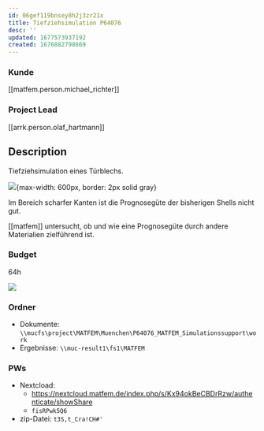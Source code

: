 ```yaml
---
id: 06gef119bnsey8h2j3zr21x
title: Tiefziehsimulation P64076
desc: ''
updated: 1677573937192
created: 1676882798669
---
```

### Kunde
[[matfem.person.michael_richter]]
### Project Lead
[[arrk.person.olaf_hartmann]]

## Description
Tiefziehsimulation eines Türblechs.

![](/assets/images/2023-02-20-09-52-29.png){max-width: 600px, border: 2px solid gray}

Im Bereich scharfer Kanten ist die Prognosegüte der bisherigen Shells nicht gut.

[[matfem]] untersucht, ob und wie eine Prognosegüte durch andere Materialien zielführend ist.

### Budget
64h

![](/assets/images/2023-02-28-09-09-47.png)

### Ordner
- Dokumente: `\\mucfs\project\MATFEM\Muenchen\P64076_MATFEM_Simulationssupport\work`
- Ergebnisse: `\\muc-result1\fs1\MATFEM`

### PWs
- Nextcload: 
  - https://nextcloud.matfem.de/index.php/s/Kx94okBeCBDrRzw/authenticate/showShare
  - `fisRPwk5Q6`
- zip-Datei: `t3S,t_Cra!CH#'`
